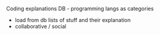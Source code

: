 Coding explanations DB - programming langs as categories
  - load from db lists of stuff and their explanation
  - collaborative / social
